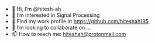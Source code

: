 - 👋 Hi, I’m @hitesh-ah
- 👀 I’m interested in Signal Processing
- 🌱 Find my work profile at https://github.com/hiteshah185
- 💞️ I’m looking to collaborate on ...
- 📫 How to reach me: hiteshah@protonmail.com

<!---
hitesh-ah/hitesh-ah is a ✨ special ✨ repository because its `README.md` (this file) appears on your GitHub profile.
You can click the Preview link to take a look at your changes.
--->
